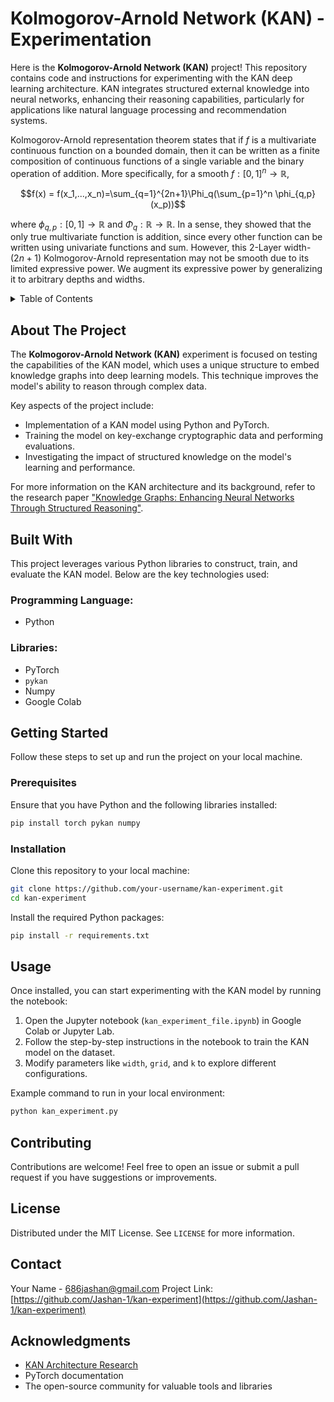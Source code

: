 # Kolmogorov-Arnold Network (KAN) - Experimentation
Here is the **Kolmogorov-Arnold Network (KAN)** project! This repository contains code and instructions for experimenting with the KAN deep learning architecture. KAN integrates structured external knowledge into neural networks, enhancing their reasoning capabilities, particularly for applications like natural language processing and recommendation systems. 

Kolmogorov-Arnold representation theorem states that if $f$ is a multivariate continuous function
on a bounded domain, then it can be written as a finite composition of continuous functions of a
single variable and the binary operation of addition. More specifically, for a smooth $f : [0,1]^n \to \mathbb{R}$,


$$f(x) = f(x_1,...,x_n)=\sum_{q=1}^{2n+1}\Phi_q(\sum_{p=1}^n \phi_{q,p}(x_p))$$

where $\phi_{q,p}:[0,1]\to\mathbb{R}$ and $\Phi_q:\mathbb{R}\to\mathbb{R}$. In a sense, they showed that the only true multivariate function is addition, since every other function can be written using univariate functions and sum. However, this 2-Layer width-$(2n+1)$ Kolmogorov-Arnold representation may not be smooth due to its limited expressive power. We augment its expressive power by generalizing it to arbitrary depths and widths.

<a name="readme-top"></a>

<!-- TABLE OF CONTENTS -->
<details>
<summary>Table of Contents</summary>
<ol>
<li><a href="#about-the-project">About The Project</a></li>
<li><a href="#built-with">Built With</a></li>
<li>
<a href="#getting-started">Getting Started</a>
<ul>
<li><a href="#prerequisites">Prerequisites</a></li>
<li><a href="#installation">Installation</a></li>
</ul>
</li>
<li><a href="#usage">Usage</a></li>
<li><a href="#contributing">Contributing</a></li>
<li><a href="#license">License</a></li>
<li><a href="#contact">Contact</a></li>
<li><a href="#acknowledgments">Acknowledgments</a></li>
</ol>
</details>

<!-- ABOUT THE PROJECT -->
## About The Project
The **Kolmogorov-Arnold Network (KAN)** experiment is focused on testing the capabilities of the KAN model, which uses a unique structure to embed knowledge graphs into deep learning models. This technique improves the model's ability to reason through complex data.

Key aspects of the project include:
- Implementation of a KAN model using Python and PyTorch.
- Training the model on key-exchange cryptographic data and performing evaluations.
- Investigating the impact of structured knowledge on the model's learning and performance.

For more information on the KAN architecture and its background, refer to the research paper ["Knowledge Graphs: Enhancing Neural Networks Through Structured Reasoning"](https://arxiv.org/abs/2404.19756).

## Built With
This project leverages various Python libraries to construct, train, and evaluate the KAN model. Below are the key technologies used:

### Programming Language: 
- Python

### Libraries: 
- PyTorch
- `pykan`
- Numpy
- Google Colab

<!-- GETTING STARTED -->
## Getting Started
Follow these steps to set up and run the project on your local machine.

### Prerequisites
Ensure that you have Python and the following libraries installed:
```bash
pip install torch pykan numpy
```

### Installation
Clone this repository to your local machine:
```bash
git clone https://github.com/your-username/kan-experiment.git
cd kan-experiment
```

Install the required Python packages:
```bash
pip install -r requirements.txt
```

<!-- USAGE EXAMPLES -->
## Usage
Once installed, you can start experimenting with the KAN model by running the notebook:

1. Open the Jupyter notebook (`kan_experiment_file.ipynb`) in Google Colab or Jupyter Lab.
2. Follow the step-by-step instructions in the notebook to train the KAN model on the dataset.
3. Modify parameters like `width`, `grid`, and `k` to explore different configurations.

Example command to run in your local environment:
```bash
python kan_experiment.py
```

<!-- CONTRIBUTING -->
## Contributing
Contributions are welcome! Feel free to open an issue or submit a pull request if you have suggestions or improvements.

<!-- LICENSE -->
## License
Distributed under the MIT License. See `LICENSE` for more information.

<!-- CONTACT -->
## Contact
Your Name - [686jashan@gmail.com](mailto:686jashan@gmail.com)
Project Link: [https://github.com/Jashan-1/kan-experiment](https://github.com/Jashan-1/kan-experiment)

<!-- ACKNOWLEDGMENTS -->
## Acknowledgments
- [KAN Architecture Research](https://arxiv.org/abs/2404.19756)
- PyTorch documentation
- The open-source community for valuable tools and libraries
